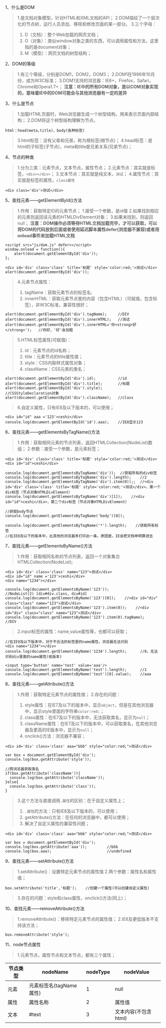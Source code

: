 1、什么是DOM
> 1.是文档对象模型，针对HTML和XML文档的API；
> 2.DOM描绘了一个层次化的节点树，运行人员添加、移除和修改页面的某一部分。
> 3.三个字母：
> 1. D（文档）：整个Web加载的网页文档；
> 2. O（对象）：类似window对象之类的东西，可以调用属性和方法，这里指的是document对象；
> 3. M（模型）：网页文档的树型结构；

2、DOM的等级
> 1.有三个等级，分别是DOM1，DOM2，DOM3；
> 2.DOM1在1998年10月份，成为W3C标准；
> 3.DOM1支持的浏览器：IE6+，Firefox，Safari，Chrome和Opera1.7+；
> **注意：IE中的所有DOM对象，是以COM对象实现的，意味着IE中的DOM可能会与其他浏览器有一定的差异**

3、什么是节点
> 1.加载HTML页面时，Web浏览器生成一个树型结构，用来表示页面内部结构；
> 2.DOM将这个树型结构理解为节点。
```
html：head(meta,title)，body(各种标签)
```
> 3.html标签：没有父辈和兄弟，称为根标签(根节点)；
> 4.head标签：是html的子标签(子节点)，meta和title是兄弟关系(兄弟节点)；

4、节点的种类
> 1.分为三类：元素节点，文本节点，属性节点；
> 2.元素节点：其实就是标签，`<div></div>`；
> 3.文本节点：其实就是纯文本，`测试`；
> 4.属性节点：其实就是标签的属性，`class属性`
```
<div class='div'>测试</div>
```

5、查找元素——getElementById()方法
> 1.作用：获取特定ID的元素节点；
> 1.接受一个参数，是id值
> 2.如果找到相应的元素则返回该元素的HTMLDivElement对象；
> 3.如果未找到，则返回null；
> **注意：DOM操作必须等待HTML文档加载完毕，才可以获取，可以将DOM的代码放到后面或者使用延迟脚本属性defer(浏览器不兼容)或者用onload事件来加载HTML文档**
```
<script src="js/dom.js" defer></script>
window.onload = function(){
    alert(document.getElementById('div'));
};

<div id='div' class='class' title='标题' style='color:red;'>测试</div>
alert(document.getElementById('div'));
```
> 4.元素节点属性：
> 1. tagName：获取元素节点的标签名;
> 2. innerHTML：获取元素节点里的内容（包含HTML）（可赋值，包含标签），非W3C标准，兼容性很好；
```
alert(document.getElementById('div').tagName);     //DIV
alert(document.getElementById('div').innerHTML);   //测试
alert(document.getElementById('div').innerHTML='你<strong>好</strong>');   //你好，'好'会加粗
```
> 5.HTML标签属性(可赋值)：
> 1. id：元素节点的id名称；
> 2. title：元素节点的title属性值；
> 3. style：CSS内联样式属性对象；
> 4. className：CSS元素的类名；
```
alert(document.getElementById('div').id);          //id
alert(document.getElementById('div').title);       //标题
alert(document.getElementById('div').style);       //CSSStyleDeclaration对象
alert(document.getElementById('div').className);   //class
```
> 6.自定义属性，只有IE8及以下版本的，可以使用；
```
<div id="id" aaa ='123'>ceshi</div>
console.log(document.getElementById('id').aaa);    //IE8显示123
```

6、查找元素——getElementsByTagName()方法
> 1.作用：获取相同元素的节点列表，返回HTMLCollection(NodeList)数组；
> 2.参数：接受一个参数，是元素标签；
```
<div id='div' class='class' title='标题' style='color:red;'>测试</div>
<div id="id">ceshi</div>

console.log(document.getElementsByTagName('div'));  //获取所有的div标签
console.log(document.getElementsByTagName('div').length);    //2
console.log(document.getElementsByTagName('div').item(0));;  //<div id='div' class='class' title='标题' style='color:red;'>测试</div>，第一个div标签（节点对象HTMLDivElement）
console.log(document.getElementsByTagName('div')[1]);    //<div id="id">ceshi</div>，第二个div标签（节点对象HTMLDivElement）
```
```
//获取body节点
console.log(document.getElementsByTagName('body')[0]);
```
```
console.log(document.getElementsByTagName('*').length);    //获取所有标签
//在IE8及以下的版本中，比其他的浏览器多打印出一条，原因是，IE会把文档申明算进去
```

7、查找元素——getElementsByName()方法
> 1.作用：获取相同名称的节点列表，返回一个对象集合HTMLCollection(NodeList);
```
<div id='div' class='class' name="123">测试</div>
<div id="id" name ='123'>ceshi</div>
<div name="1234"></div>

console.log(document.getElementsByName('123'));  //NodeList(2) [div#div.class, div#id]
console.log(document.getElementsByName('123')[0]);    //<div id="div" class="class" name="123">测试</div>
console.log(document.getElementsByName('123').item(0));    //<div id="div" class="class" name="123">测试</div>
console.log(document.getElementsByName('123').item(0).tagName);   //DIV
```
> 2.input标签的属性：name,value属性等，也都可以获取；
```
//在IE9及以下版本中，对于不合法的标签里的name属性，浏览器无法识别
<div name="1234"></div>
console.log(document.getElementsByName('1234').length);      //0，无法识别div里面的name属性(低版本)

<input type='button' name='test' value='aaa'/>
console.log(document.getElementsByName('test').length);      //1
console.log(document.getElementsByName('test')[0].value);    //aaa
```

8、查找元素——getAttribute()方法
> 1.作用：获取特定元素节点的属性值；
> 2.存在的问题：
> 1. style属性：在IE7及以下的版本中，显示`object`，但是在其他浏览器中，显示style里面的字符串`color:red;`；
> 2. class属性：在IE7及以下的版本中，无法获取类名，显示为`null`；
> 3. className属性：在IE7及以下的版本中，可以获取类名，在其他浏览器及更高的IE版本中，显示为`null`；
> 4. onclick()方法：浏览器不兼容；
```
<div id='div' class='class' aaa="bbb" style="color:red;">测试</div>

var box = document.getElementById('div');
console.log(box.getAttribute('style'));

//跨浏览器获取类名
if(box.getAttribute('className')){
  console.log(box.getAttribute('className'));
}else{
  console.log(box.getAttribute('class'));
}
```
> 3.这个方法与直接调用`.属性`的区别：在于自定义属性上；
> 1. `.属性`的方法：只有IE8及以下版本的，可以使用；
> 2. getAttribute()方法：在任何的浏览器中，都可以使用；
> 3. 解决了自定义属性的兼容性问题；
```
<div id='div' class='class' aaa="bbb" style="color:red;">测试</div>

var box = document.getElementById('div');
console.log(box.getAttribute('aaa'));         //bbb
console.log(box.aaa);                         //undefined
```

9、查找元素——setAttribute()方法
> 1.setAttribute()：设置特定元素节点的属性值
> 2.两个参数：属性名和属性值；
```
box.setAttribute('title','标题');    //创建一个属性(可以创建自定义属性)
```
> 3.存在的问题：style和class属性，onclick()方法(同上)；

10、查找元素——removeAttribute()方法
> 1.removeAttribute()：移除特定元素节点的属性值；
> 2.IE6及更低版本不支持该方法；
```
box.removeAttribute('style');
```

11、node节点属性
> 1.元素节点，属性节点和文本节点，都有三个属性；

|节点类型|nodeName|nodeType|nodeValue|
|---|---|---|---|
|元素|元素标签名(tagName属性)|1|null|
|属性|属性名称|2|属性值|
|文本|#text|3|文本内容(不包含html)|

